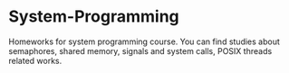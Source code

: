 # System-Programming
Homeworks for system programming course. 
You can find studies about semaphores, shared memory, signals and system calls, POSIX threads related works. 
